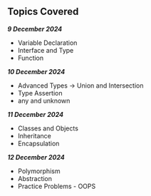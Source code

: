 ## Topics Covered

***9 December 2024***
- Variable Declaration
- Interface and Type
- Function

***10 December 2024***
- Advanced Types -> Union and Intersection
- Type Assertion
- any and unknown

***11 December 2024***
- Classes and Objects
- Inheritance
- Encapsulation

***12 December 2024***
- Polymorphism
- Abstraction
- Practice Problems - OOPS
